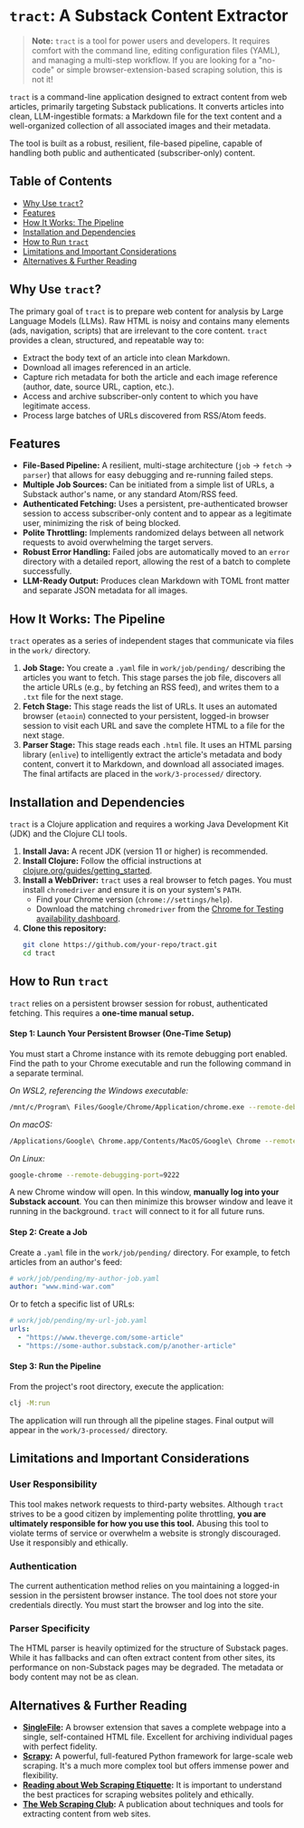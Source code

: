 # `tract`: A Substack Content Extractor

> **Note:** `tract` is a tool for power users and developers. It requires comfort with the command line, editing configuration files (YAML), and managing a multi-step workflow. If you are looking for a "no-code" or simple browser-extension-based scraping solution, this is not it!

`tract` is a command-line application designed to extract content from web articles, primarily targeting Substack publications. It converts articles into clean, LLM-ingestible formats: a Markdown file for the text content and a well-organized collection of all associated images and their metadata.

The tool is built as a robust, resilient, file-based pipeline, capable of handling both public and authenticated (subscriber-only) content.

## Table of Contents
- [Why Use `tract`?](#why-use-tract)
- [Features](#features)
- [How It Works: The Pipeline](#how-it-works-the-pipeline)
- [Installation and Dependencies](#installation-and-dependencies)
- [How to Run `tract`](#how-to-run-tract)
- [Limitations and Important Considerations](#limitations-and-important-considerations)
- [Alternatives & Further Reading](#alternatives--further-reading)

## Why Use `tract`?

The primary goal of `tract` is to prepare web content for analysis by Large Language Models (LLMs). Raw HTML is noisy and contains many elements (ads, navigation, scripts) that are irrelevant to the core content. `tract` provides a clean, structured, and repeatable way to:

-   Extract the body text of an article into clean Markdown.
-   Download all images referenced in an article.
-   Capture rich metadata for both the article and each image reference (author, date, source URL, caption, etc.).
-   Access and archive subscriber-only content to which you have legitimate access.
-   Process large batches of URLs discovered from RSS/Atom feeds.

## Features

-   **File-Based Pipeline:** A resilient, multi-stage architecture (`job` -> `fetch` -> `parser`) that allows for easy debugging and re-running failed steps.
-   **Multiple Job Sources:** Can be initiated from a simple list of URLs, a Substack author's name, or any standard Atom/RSS feed.
-   **Authenticated Fetching:** Uses a persistent, pre-authenticated browser session to access subscriber-only content and to appear as a legitimate user, minimizing the risk of being blocked.
-   **Polite Throttling:** Implements randomized delays between all network requests to avoid overwhelming the target servers.
-   **Robust Error Handling:** Failed jobs are automatically moved to an `error` directory with a detailed report, allowing the rest of a batch to complete successfully.
-   **LLM-Ready Output:** Produces clean Markdown with TOML front matter and separate JSON metadata for all images.

## How It Works: The Pipeline

`tract` operates as a series of independent stages that communicate via files in the `work/` directory.

1.  **Job Stage:** You create a `.yaml` file in `work/job/pending/` describing the articles you want to fetch. This stage parses the job file, discovers all the article URLs (e.g., by fetching an RSS feed), and writes them to a `.txt` file for the next stage.
2.  **Fetch Stage:** This stage reads the list of URLs. It uses an automated browser (`etaoin`) connected to your persistent, logged-in browser session to visit each URL and save the complete HTML to a file for the next stage.
3.  **Parser Stage:** This stage reads each `.html` file. It uses an HTML parsing library (`enlive`) to intelligently extract the article's metadata and body content, convert it to Markdown, and download all associated images. The final artifacts are placed in the `work/3-processed/` directory.

## Installation and Dependencies

`tract` is a Clojure application and requires a working Java Development Kit (JDK) and the Clojure CLI tools.

1.  **Install Java:** A recent JDK (version 11 or higher) is recommended.
2.  **Install Clojure:** Follow the official instructions at [clojure.org/guides/getting_started](https://clojure.org/guides/getting_started).
3.  **Install a WebDriver:** `tract` uses a real browser to fetch pages. You must install `chromedriver` and ensure it is on your system's `PATH`.
    -   Find your Chrome version (`chrome://settings/help`).
    -   Download the matching `chromedriver` from the [Chrome for Testing availability dashboard](https://googlechromelabs.github.io/chrome-for-testing/).
4.  **Clone this repository:**
    ```bash
    git clone https://github.com/your-repo/tract.git
    cd tract
    ```

## How to Run `tract`

`tract` relies on a persistent browser session for robust, authenticated fetching. This requires a **one-time manual setup.**

#### Step 1: Launch Your Persistent Browser (One-Time Setup)

You must start a Chrome instance with its remote debugging port enabled. Find the path to your Chrome executable and run the following command in a separate terminal.

*On WSL2, referencing the Windows executable:*
```bash
/mnt/c/Program\ Files/Google/Chrome/Application/chrome.exe --remote-debugging-port=9222
```
*On macOS:*
```bash
/Applications/Google\ Chrome.app/Contents/MacOS/Google\ Chrome --remote-debugging-port=9222
```
*On Linux:*
```bash
google-chrome --remote-debugging-port=9222
```

A new Chrome window will open. In this window, **manually log into your Substack account**. You can then minimize this browser window and leave it running in the background. `tract` will connect to it for all future runs.

#### Step 2: Create a Job

Create a `.yaml` file in the `work/job/pending/` directory. For example, to fetch articles from an author's feed:

```yaml
# work/job/pending/my-author-job.yaml
author: "www.mind-war.com"
```

Or to fetch a specific list of URLs:

```yaml
# work/job/pending/my-url-job.yaml
urls:
  - "https://www.theverge.com/some-article"
  - "https://some-author.substack.com/p/another-article"
```

#### Step 3: Run the Pipeline

From the project's root directory, execute the application:

```bash
clj -M:run
```

The application will run through all the pipeline stages. Final output will appear in the `work/3-processed/` directory.

## Limitations and Important Considerations

### User Responsibility
This tool makes network requests to third-party websites. Although `tract` strives to be a good citizen by implementing polite throttling, **you are ultimately responsible for how you use this tool.** Abusing this tool to violate terms of service or overwhelm a website is strongly discouraged. Use it responsibly and ethically.

### Authentication
The current authentication method relies on you maintaining a logged-in session in the persistent browser instance. The tool does not store your credentials directly.  You must start the browser and log into the site.


### Parser Specificity
The HTML parser is heavily optimized for the structure of Substack pages. While it has fallbacks and can often extract content from other sites, its performance on non-Substack pages may be degraded. The metadata or body content may not be as clean.

## Alternatives & Further Reading

-   **[SingleFile](https://github.com/gildas-lormeau/SingleFile):** A browser extension that saves a complete webpage into a single, self-contained HTML file. Excellent for archiving individual pages with perfect fidelity.
-   **[Scrapy](https://scrapy.org/):** A powerful, full-featured Python framework for large-scale web scraping. It's a much more complex tool but offers immense power and flexibility.
-   **[Reading about Web Scraping Etiquette](https://www.zenrows.com/blog/web-scraping-etiquette):** It is important to understand the best practices for scraping websites politely and ethically.
-   **[The Web Scraping Club](https://substack.thewebscraping.club/):** A publication about techniques and tools for extracting content from web sites.
